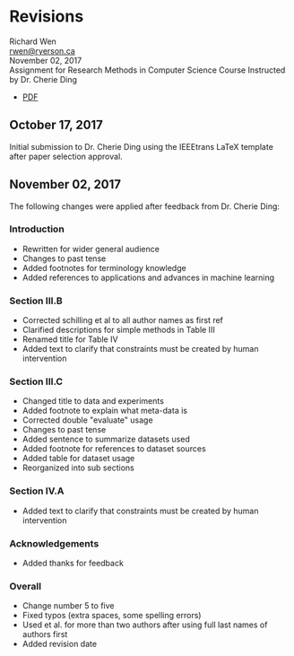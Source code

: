 # Revisions

Richard Wen  
rwen@ryerson.ca      
November 02, 2017  
Assignment for Research Methods in Computer Science Course 
Instructed by Dr. Cherie Ding  

- [PDF](https://github.com/rrwen/assign-rmcs-litreview/blob/master/wen2017_reviewparamoptml.pdf)

## October 17, 2017

Initial submission to Dr. Cherie Ding using the IEEEtrans LaTeX template after paper selection approval.

## November 02, 2017

The following changes were applied after feedback from Dr. Cherie Ding:

### Introduction

- Rewritten for wider general audience
- Changes to past tense
- Added footnotes for terminology knowledge
- Added references to applications and advances in machine learning

### Section III.B

- Corrected schilling et al to all author names as first ref
- Clarified descriptions for simple methods in Table III
- Renamed title for Table IV
- Added text to clarify that constraints must be created by human intervention

### Section III.C

- Changed title to data and experiments
- Added footnote to explain what meta-data is
- Corrected double "evaluate" usage
- Changes to past tense
- Added sentence to summarize datasets used
- Added footnote for references to dataset sources
- Added table for dataset usage
- Reorganized into sub sections

### Section IV.A

- Added text to clarify that constraints must be created by human intervention

### Acknowledgements

- Added thanks for feedback

### Overall

- Change number 5 to five
- Fixed typos (extra spaces, some spelling errors)
- Used et al. for more than two authors after using full last names of authors first
- Added revision date
